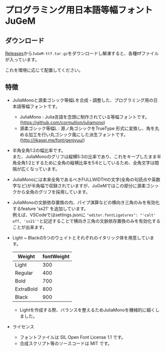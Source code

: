 # プログラミング用日本語等幅フォント JuGeM

## ダウンロード

[Releases](https://github.com/tohgarashi/JuGeM/releases)から`JuGeM-ttf.tar.gz`をダウンロードし解凍すると、各種ttfファイルが入っています。

これを環境に応じて配置してください。

## 特徴

- JuliaMonoと源柔ゴシック等幅Lを合成・調整した、プログラミング用の日本語等幅フォントです。
  - JuliaMono : Julia言語を念頭に制作されている等幅フォントです。(https://github.com/cormullion/juliamono)
  - 源柔ゴシック等幅L : 源ノ角ゴシックをTrueType 形式に変換し、角を丸める加工を行い丸ゴシック風にした派生フォントです。(http://jikasei.me/font/genjyuu/)

- 半角全角1:2の幅比率です。\
  また、JuliaMonoのグリフは縦横5:3の比率であり、これをキープしたまま半角全角1:2とするために全角の縦横比率を5:6としているため、全角文字は間隔が広くなっています。

- JuliaMonoには本来全角であるべきFULLWIDTHの文字(全角の句読点や英数字など)が半角幅で収録されていますが、JuGeMではこの部分に源柔ゴシックから全角のグリフを採用しています。

- JuliaMonoの文脈依存置換の内、パイプ演算などの横向き三角のみを有効化するfeature 'ss21' を追加しています。\
例えば、VSCodeではsettings.jsonに `"editor.fontLigatures": "'calt' off, 'ss21'"`と記述することで横向き三角の文脈依存置換のみを有効化することが出来ます。

- Light ~ Blackの5つのウェイトとそれぞれのイタリック体を用意しています。

  |  Weight    |  fontWeight  |
  | ----       | ----         |
  |  Light     |  300         |
  |  Regular   |  400         |
  |  Bold      |  700         |
  |  ExtraBold |  800         |
  |  Black     |  900         |

  - Lightを作成する際、バランスを整えるためJuliaMonoを機械的に細くしました。

- ライセンス
  - フォントファイルは SIL Open Font License 1.1 です。
  - 合成スクリプト等のソースコードは MIT です。
